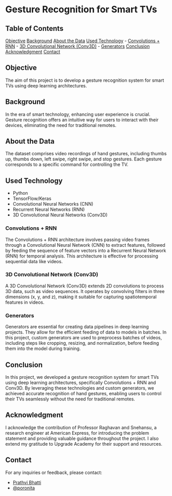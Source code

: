 # Gesture Recognition for Smart TVs

## Table of Contents
[Objective](#aim-objective)
[Background](#background)
[About the Data](#about-the-data)
[Used Technology](#used-technology)
    - [Convolutions + RNN](#convolutions--rnn)
    - [3D Convolutional Network (Conv3D)](#3d-convolutional-network-conv3d)
    - [Generators](#generators)
[Conclusion](#conclusion)
[Acknowledgment](#acknowledgment)
[Contact](#contact)

## Objective
The aim of this project is to develop a gesture recognition system for smart TVs using deep learning architectures.

## Background
In the era of smart technology, enhancing user experience is crucial. Gesture recognition offers an intuitive way for users to interact with their devices, eliminating the need for traditional remotes.

## About the Data
The dataset comprises video recordings of hand gestures, including thumbs up, thumbs down, left swipe, right swipe, and stop gestures. Each gesture corresponds to a specific command for controlling the TV.

## Used Technology
- Python
- TensorFlow/Keras
- Convolutional Neural Networks (CNN)
- Recurrent Neural Networks (RNN)
- 3D Convolutional Neural Networks (Conv3D)

### Convolutions + RNN
The Convolutions + RNN architecture involves passing video frames through a Convolutional Neural Network (CNN) to extract features, followed by feeding the sequence of feature vectors into a Recurrent Neural Network (RNN) for temporal analysis. This architecture is effective for processing sequential data like videos.

### 3D Convolutional Network (Conv3D)
A 3D Convolutional Network (Conv3D) extends 2D convolutions to process 3D data, such as video sequences. It operates by convolving filters in three dimensions (x, y, and z), making it suitable for capturing spatiotemporal features in videos.

### Generators
Generators are essential for creating data pipelines in deep learning projects. They allow for the efficient feeding of data to models in batches. In this project, custom generators are used to preprocess batches of videos, including steps like cropping, resizing, and normalization, before feeding them into the model during training.

## Conclusion
In this project, we developed a gesture recognition system for smart TVs using deep learning architectures, specifically Convolutions + RNN and Conv3D. By leveraging these technologies and custom generators, we achieved accurate recognition of hand gestures, enabling users to control their TVs seamlessly without the need for traditional remotes.


## Acknowledgment
I acknowledge the contribution of Professor Raghavan and Snehansu, a research engineer at American Express, for introducing the problem statement and providing valuable guidance throughout the project. I also extend my gratitude to Upgrade Academy for their support and resources.

## Contact
For any inquiries or feedback, please contact:
- [Prathvi Bhatti](mailto:theprathvibhatti@gmail.com)
- [@poronita](https://github.com/poronita)
